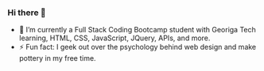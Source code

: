 ### Hi there 👋

<!--
**alandry110/alandry110** is a ✨ _special_ ✨ repository because its `README.md` (this file) appears on your GitHub profile.

Here are some ideas to get you started:


-->
- 🌱 I’m currently a Full Stack Coding Bootcamp student with Georiga Tech learning, HTML, CSS, JavaScript, JQuery, APIs, and more.
-  ⚡ Fun fact: I geek out over the psychology behind web design and make pottery in my free time.
